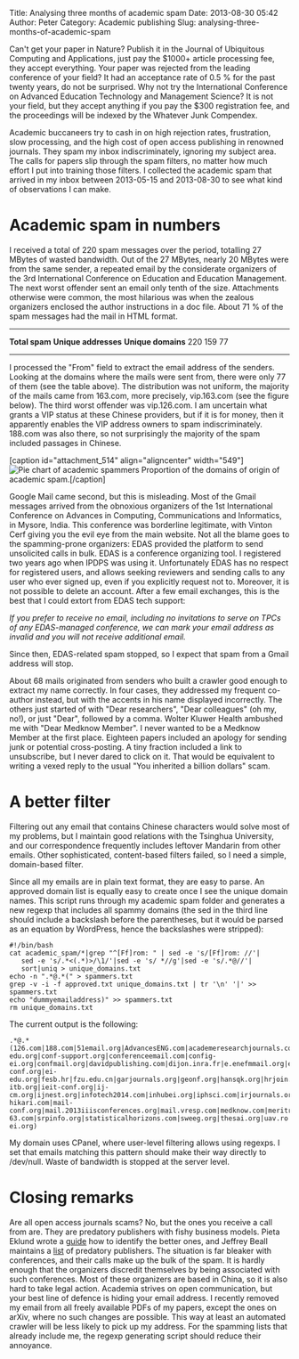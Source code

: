 Title: Analysing three months of academic spam
Date: 2013-08-30 05:42
Author: Peter
Category: Academic publishing
Slug: analysing-three-months-of-academic-spam

Can't get your paper in Nature? Publish it in the Journal of Ubiquitous
Computing and Applications, just pay the \$1000+ article processing fee,
they accept everything. Your paper was rejected from the leading
conference of your field? It had an acceptance rate of 0.5 % for the
past twenty years, do not be surprised. Why not try the International
Conference on Advanced Education Technology and Management Science? It
is not your field, but they accept anything if you pay the \$300
registration fee, and the proceedings will be indexed by the Whatever
Junk Compendex.

Academic buccaneers try to cash in on high rejection rates, frustration,
slow processing, and the high cost of open access publishing in renowned
journals. They spam my inbox indiscriminately, ignoring my subject area.
The calls for papers slip through the spam filters, no matter how much
effort I put into training those filters. I collected the academic spam
that arrived in my inbox between 2013-05-15 and 2013-08-30 to see what
kind of observations I can make.

Academic spam in numbers
========================

I received a total of 220 spam messages over the period, totalling 27
MBytes of wasted bandwidth. Out of the 27 MBytes, nearly 20 MBytes were
from the same sender, a repeated email by the considerate organizers of
the 3rd International Conference on Education and Education Management.
The next worst offender sent an email only tenth of the size.
Attachments otherwise were common, the most hilarious was when the
zealous organizers enclosed the author instructions in a doc file. About
71 % of the spam messages had the mail in HTML format.

  ---------------- ---------------------- --------------------
  **Total spam**   **Unique addresses**   **Unique domains**
  220              159                    77
  ---------------- ---------------------- --------------------

I processed the "From" field to extract the email address of the
senders. Looking at the domains where the mails were sent from, there
were only 77 of them (see the table above). The distribution was not
uniform, the majority of the mails came from 163.com, more precisely,
vip.163.com (see the figure below). The third worst offender was
vip.126.com. I am uncertain what grants a VIP status at these Chinese
providers, but if it is for money, then it apparently enables the VIP
address owners to spam indiscriminately. 188.com was also there, so not
surprisingly the majority of the spam included passages in Chinese.

[caption id="attachment\_514" align="aligncenter" width="549"]![Pie
chart of academic
spammers](http://peterwittek.com/wp-content/uploads/2013/08/academic_spammer_pie_chart.png)
Proportion of the domains of origin of academic spam.[/caption]

Google Mail came second, but this is misleading. Most of the Gmail
messages arrived from the obnoxious organizers of the 1st International
Conference on Advances in Computing, Communications and Informatics, in
Mysore, India. This conference was borderline legitimate, with Vinton
Cerf giving you the evil eye from the main website. Not all the blame
goes to the spamming-prone organizers: EDAS provided the platform to
send unsolicited calls in bulk. EDAS is a conference organizing tool. I
registered two years ago when IPDPS was using it. Unfortunately EDAS has
no respect for registered users, and allows seeking reviewers and
sending calls to any user who ever signed up, even if you explicitly
request not to. Moreover, it is not possible to delete an account. After
a few email exchanges, this is the best that I could extort from EDAS
tech support:

*If you prefer to receive no email, including no invitations to serve on
TPCs of any EDAS-managed conference, we can mark your email address as
invalid and you will not receive additional email.*

Since then, EDAS-related spam stopped, so I expect that spam from a
Gmail address will stop.

About 68 mails originated from senders who built a crawler good enough
to extract my name correctly. In four cases, they addressed my frequent
co-author instead, but with the accents in his name displayed
incorrectly. The others just started of with "Dear researchers", "Dear
colleagues" (oh my, no!), or just "Dear", followed by a comma. Wolter
Kluwer Health ambushed me with "Dear Medknow Member". I never wanted to
be a Medknow Member at the first place. Eighteen papers included an
apology for sending junk or potential cross-posting. A tiny fraction
included a link to unsubscribe, but I never dared to click on it. That
would be equivalent to writing a vexed reply to the usual "You inherited
a billion dollars" scam.

A better filter
===============

Filtering out any email that contains Chinese characters would solve
most of my problems, but I maintain good relations with the Tsinghua
University, and our correspondence frequently includes leftover Mandarin
from other emails. Other sophisticated, content-based filters failed, so
I need a simple, domain-based filter.

Since all my emails are in plain text format, they are easy to parse. An
approved domain list is equally easy to create once I see the unique
domain names. This script runs through my academic spam folder and
generates a new regexp that includes all spammy domains (the sed in the
third line should include a backslash before the parentheses, but it
would be parsed as an equation by WordPress, hence the backslashes were
stripped):

<div class="highlight">

    #!/bin/bash
    cat academic_spam/*|grep "^[Ff]rom: " | sed -e 's/[Ff]rom: //'|  
       sed -e 's/.*<(.*)>/\1/'|sed -e 's/ *//g'|sed -e 's/.*@//'|  
       sort|uniq > unique_domains.txt
    echo -n ".*@.*(" > spammers.txt
    grep -v -i -f approved.txt unique_domains.txt | tr '\n' '|' >> spammers.txt
    echo "dummyemailaddress)" >> spammers.txt
    rm unique_domains.txt

</div>

The current output is the following:

``` {.brush: .bash; .gutter: .false}
.*@.*(126.com|188.com|51email.org|AdvancesENG.com|academeresearchjournals.com|arpapress.com|aviabank.com|bkmeeting.org|charitylight.org|cloudcomcongress.com|conf-edu.org|conf-support.org|conferenceemail.com|config-ei.org|confmail.org|davidpublishing.com|dijon.inra.fr|e.enefmmail.org|ei-conf.org|ei-edu.org|fesb.hr|fzu.edu.cn|garjournals.org|geonf.org|hansqk.org|hrjoin.org|ica-itb.org|ieit-conf.org|ij-cm.org|ijnest.org|infotech2014.com|inhubei.org|iphsci.com|irjournals.org|journals.hindawi.com|ljemail.org|m-hikari.com|mail-conf.org|mail.2013iiisconferences.org|mail.vresp.com|medknow.com|meritresearchjournals.com|mililink.com|monmo.org|mst.edu|ncat.edu|newgroundresjournals.org|newworldpub.com|noreply100.com|noreply101.com|noreply106.com|omicsonline.net|plaan.org|pubpromotion.com|pubspress.com|pwr.edu.pl|robionetics.org|scientificadvancespublishers.com|scirp.biz|scirp.info|scirpinfo.org|scirpnews.org|sohu.com|solsbj-63.com|srpinfo.org|statisticalhorizons.com|sweeg.org|thesai.org|uav.ro|vip.126.com|vip.163.com|xiaolun.info|yaoyao-ei.org)
```

My domain uses CPanel, where user-level filtering allows using regexps.
I set that emails matching this pattern should make their way directly
to /dev/null. Waste of bandwidth is stopped at the server level.

Closing remarks
===============

Are all open access journals scams? No, but the ones you receive a call
from are. They are predatory publishers with fishy business models.
Pieta Eklund wrote a
[guide](http://bada.hb.se/bitstream/2320/11421/4/control_publisher.pdf "Open Access and predatory publishers")
how to identify the better ones, and Jeffrey Beall maintains a
[list](http://scholarlyoa.com/publishers/ "List of predatory publishers")
of predatory publishers. The situation is far bleaker with conferences,
and their calls make up the bulk of the spam. It is hardly enough that
the organizers discredit themselves by being associated with such
conferences. Most of these organizers are based in China, so it is also
hard to take legal action. Academia strives on open communication, but
your best line of defence is hiding your email address. I recently
removed my email from all freely available PDFs of my papers, except the
ones on arXiv, where no such changes are possible. This way at least an
automated crawler will be less likely to pick up my address. For the
spamming lists that already include me, the regexp generating script
should reduce their annoyance.

